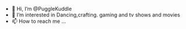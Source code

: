 - 👋 Hi, I’m @PuggleKuddle
- 👀 I’m interested in Dancing,crafting. gaming and tv shows and movies
- 📫 How to reach me ...
